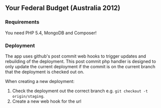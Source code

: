 ## Your Federal Budget (Australia 2012)

### Requirements ###

You need PHP 5.4, MongoDB and Composer!

### Deployment ###

The app uses github's post commit web hooks to trigger updates and rebuilding
of the deployment. This post commit php handler is designed to only update the
current deployment if the commit is on the current branch that the deployment
is checked out on.

When creating a new deployment:
1. Check the deployment out the correct branch e.g. `git checkout -t origin/staging`.
2. Create a new web hook for the url
